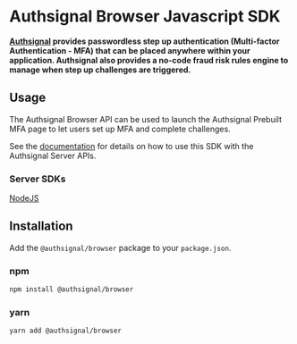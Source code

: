 # Authsignal Browser Javascript SDK

**[Authsignal](https://www.authsignal.com) provides passwordless step up authentication (Multi-factor Authentication - MFA) that can be placed anywhere within your application. Authsignal also provides a no-code fraud risk rules engine to manage when step up challenges are triggered.**


## Usage

The Authsignal Browser API can be used to launch the Authsignal Prebuilt MFA page to let users set up MFA and complete challenges.

See the [documentation](https://docs.authsignal.com) for details on how to use this SDK with the Authsignal Server APIs.

### Server SDKs
[NodeJS](https://www.npmjs.com/package/@authsignal/node)

## Installation

Add the `@authsignal/browser` package to your `package.json`.

### npm
```bash
npm install @authsignal/browser
```

### yarn

```bash
yarn add @authsignal/browser
```
